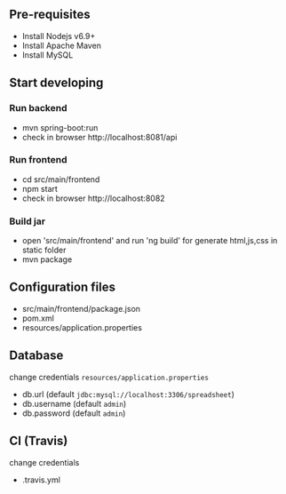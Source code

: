 ## Pre-requisites
- Install Nodejs v6.9+
- Install Apache Maven
- Install MySQL

## Start developing

### Run backend
- mvn spring-boot:run
- check in browser http://localhost:8081/api

### Run frontend
- cd src/main/frontend
- npm start
- check in browser http://localhost:8082

### Build jar
- open 'src/main/frontend' and run 'ng build' for generate html,js,css in static folder
- mvn package

## Configuration files
- src/main/frontend/package.json
- pom.xml
- resources/application.properties

## Database
change credentials `resources/application.properties`
- db.url (default `jdbc:mysql://localhost:3306/spreadsheet`)
- db.username (default `admin`)
- db.password (default `admin`)

## CI (Travis)
change credentials
- .travis.yml